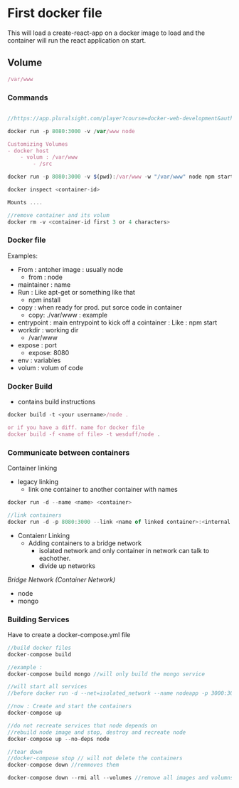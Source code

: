 # First docker file 
This will load a create-react-app on a docker image to load and the container will run the react application on start. 

## Volume
```javaScript
/var/www
```

### Commands
```javaScript

//https://app.pluralsight.com/player?course=docker-web-development&author=dan-wahlin&name=docker-web-development-m4&clip=7&mode=live

docker run -p 8080:3000 -v /var/www node

Customizing Volumes
- docker host
    - volum : /var/www
        - /src

docker run -p 8080:3000 -v $(pwd):/var/www -w "/var/www" node npm start

docker inspect <container-id>

Mounts ....

//remove container and its volum
docker rm -v <container-id first 3 or 4 characters>
```

### Docker file 
Examples: 
- From : antoher image : usually node
    - from : node
- maintainer : name
- Run : Like apt-get or something like that
    - npm install 
- copy : when ready for prod. put sorce code in container
    - copy: ./var/www : example 
- entrypoint : main entrypoint to kick off a cointainer : Like : npm start
- workdir : working dir
    - /var/www
- expose : port
    - expose: 8080
- env : variables
- volum : volum of code


### Docker Build
- contains build instructions

```javaScript
docker build -t <your username>/node .

or if you have a diff. name for docker file
docker build -f <name of file> -t wesduff/node .

```

### Communicate between containers
Container linking
- legacy linking
    - link one container to another container with names
```javaScript
docker run -d --name <name> <container>

//link containers
docker run -d -p 8080:3000 --link <name of linked container>:<internal alias> <container>
```

- Contaienr Linking
    - Adding containers to a bridge network
        - isolated network and only container in network can talk to eachother.
        - divide up networks 


_Bridge Network (Container Network)_
- node 
- mongo

### Building Services
Have to create a docker-compose.yml file

```javaScript
//build docker files
docker-compose build

//example :
docker-compose build mongo //will only build the mongo service

//will start all services
//before docker run -d --net=isolated_network --name nodeapp -p 3000:3000 wesduff/node

//now : Create and start the containers
docker-compose up

//do not recreate services that node depends on
//rebuild node image and stop, destroy and recreate node
docker-compose up --no-deps node

//tear down
//docker-compose stop // will not delete the containers
docker-compose down //remmoves them

docker-compose down --rmi all --volumes //remove all images and volumns to stop and remove containers and all their images and volumes





